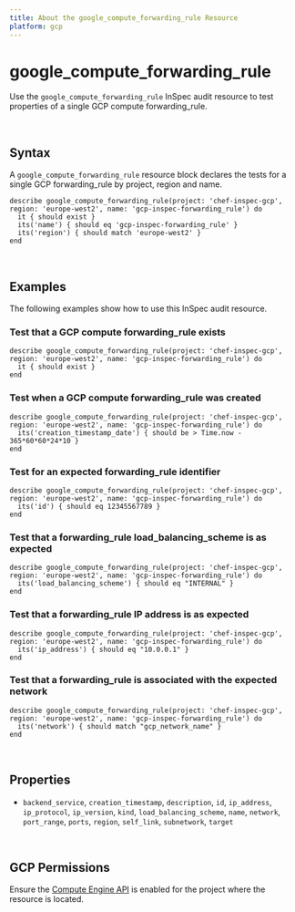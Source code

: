 ```yaml
---
title: About the google_compute_forwarding_rule Resource
platform: gcp
---
```


# google\_compute\_forwarding_rule

Use the `google_compute_forwarding_rule` InSpec audit resource to test properties of a single GCP compute forwarding_rule.

<br>

## Syntax

A `google_compute_forwarding_rule` resource block declares the tests for a single GCP forwarding_rule by project, region and name.

    describe google_compute_forwarding_rule(project: 'chef-inspec-gcp', region: 'europe-west2', name: 'gcp-inspec-forwarding_rule') do
      it { should exist }
      its('name') { should eq 'gcp-inspec-forwarding_rule' }
      its('region') { should match 'europe-west2' }
    end

<br>

## Examples

The following examples show how to use this InSpec audit resource.

### Test that a GCP compute forwarding_rule exists

    describe google_compute_forwarding_rule(project: 'chef-inspec-gcp', region: 'europe-west2', name: 'gcp-inspec-forwarding_rule') do
      it { should exist }
    end

### Test when a GCP compute forwarding_rule was created

    describe google_compute_forwarding_rule(project: 'chef-inspec-gcp', region: 'europe-west2', name: 'gcp-inspec-forwarding_rule') do
      its('creation_timestamp_date') { should be > Time.now - 365*60*60*24*10 }
    end

### Test for an expected forwarding_rule identifier 

    describe google_compute_forwarding_rule(project: 'chef-inspec-gcp', region: 'europe-west2', name: 'gcp-inspec-forwarding_rule') do
      its('id') { should eq 12345567789 }
    end    

### Test that a forwarding_rule load_balancing_scheme is as expected

    describe google_compute_forwarding_rule(project: 'chef-inspec-gcp', region: 'europe-west2', name: 'gcp-inspec-forwarding_rule') do
      its('load_balancing_scheme') { should eq "INTERNAL" }
    end  

### Test that a forwarding_rule IP address is as expected

    describe google_compute_forwarding_rule(project: 'chef-inspec-gcp', region: 'europe-west2', name: 'gcp-inspec-forwarding_rule') do
      its('ip_address') { should eq "10.0.0.1" }
    end  

### Test that a forwarding_rule is associated with the expected network

    describe google_compute_forwarding_rule(project: 'chef-inspec-gcp', region: 'europe-west2', name: 'gcp-inspec-forwarding_rule') do
      its('network') { should match "gcp_network_name" }
    end  

<br>

## Properties

*  `backend_service`, `creation_timestamp`, `description`, `id`, `ip_address`, `ip_protocol`, `ip_version`, `kind`, `load_balancing_scheme`, `name`, `network`, `port_range`, `ports`, `region`, `self_link`, `subnetwork`, `target`

<br>


## GCP Permissions

Ensure the [Compute Engine API](https://console.cloud.google.com/apis/library/compute.googleapis.com/) is enabled for the project where the resource is located.

